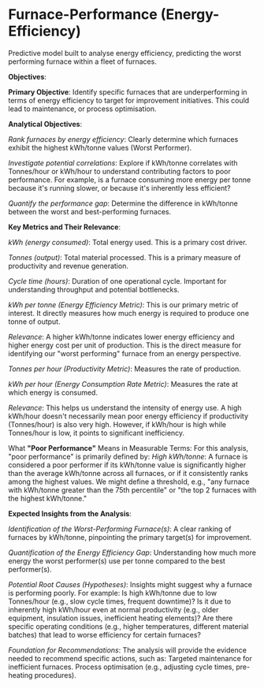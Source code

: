 # Furnace-Performance (Energy-Efficiency)
Predictive model built to analyse energy efficiency, predicting the worst performing furnace within a fleet of furnaces.

**Objectives**:

**Primary Objective**:
Identify specific furnaces that are underperforming in terms of energy efficiency to target for improvement initiatives. This could lead to maintenance, or process optimisation.

**Analytical Objectives**:

*Rank furnaces by energy efficiency*: Clearly determine which furnaces exhibit the highest kWh/tonne values (Worst Performer).

*Investigate potential correlations*: Explore if kWh/tonne correlates with Tonnes/hour or kWh/hour to understand contributing factors to poor performance. For example, is a furnace consuming more energy per tonne because it's running slower, or because it's inherently less efficient?

*Quantify the performance gap*: Determine the difference in kWh/tonne between the worst and best-performing furnaces.

**Key Metrics and Their Relevance**:

*kWh (energy consumed)*: Total energy used. This is a primary cost driver.

*Tonnes (output)*: Total material processed. This is a primary measure of productivity and revenue generation.

*Cycle time (hours)*: Duration of one operational cycle. Important for understanding throughput and potential bottlenecks.

*kWh per tonne (Energy Efficiency Metric)*: This is our primary metric of interest. It directly measures how much energy is required to produce one tonne of output.

*Relevance*: A higher kWh/tonne indicates lower energy efficiency and higher energy cost per unit of production. This is the direct measure for identifying our "worst performing" furnace from an energy perspective.

*Tonnes per hour (Productivity Metric)*: Measures the rate of production.

*kWh per hour (Energy Consumption Rate Metric)*: Measures the rate at which energy is consumed.

*Relevance*: This helps us understand the intensity of energy use. A high kWh/hour doesn't necessarily mean poor energy efficiency if productivity (Tonnes/hour) is also very high. However, if kWh/hour is high while Tonnes/hour is low, it points to significant inefficiency.

What **"Poor Performance"** Means in Measurable Terms:
For this analysis, "poor performance" is primarily defined by:
*High kWh/tonne*: A furnace is considered a poor performer if its kWh/tonne value is significantly higher than the average kWh/tonne across all furnaces, or if it consistently ranks among the highest values. We might define a threshold, e.g., "any furnace with kWh/tonne greater than the 75th percentile" or "the top 2 furnaces with the highest kWh/tonne."

**Expected Insights from the Analysis**:

*Identification of the Worst-Performing Furnace(s)*: A clear ranking of furnaces by kWh/tonne, pinpointing the primary target(s) for improvement.

*Quantification of the Energy Efficiency Gap*: Understanding how much more energy the worst performer(s) use per tonne compared to the best performer(s).

*Potential Root Causes (Hypotheses)*: Insights might suggest why a furnace is performing poorly. For example:
Is high kWh/tonne due to low Tonnes/hour (e.g., slow cycle times, frequent downtime)?
Is it due to inherently high kWh/hour even at normal productivity (e.g., older equipment, insulation issues, inefficient heating elements)?
Are there specific operating conditions (e.g., higher temperatures, different material batches) that lead to worse efficiency for certain furnaces?

*Foundation for Recommendations*: The analysis will provide the evidence needed to recommend specific actions, such as:
Targeted maintenance for inefficient furnaces.
Process optimisation (e.g., adjusting cycle times, pre-heating procedures).
